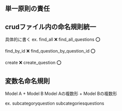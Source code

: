 ## 単一原則の責任


## crudファイル内の命名規則統一

具体的に書く
ex.
find_all ❌
find_all_questions ⭕️

find_by_id ❌
find_question_by_question_id ⭕️

create ❌
create_question ⭕️

## 変数名命名規則
Model A + Model B
Model Aの複数形 + Model Bの複数形

ex.
subcategoryquestion
subcategoriesquestions
